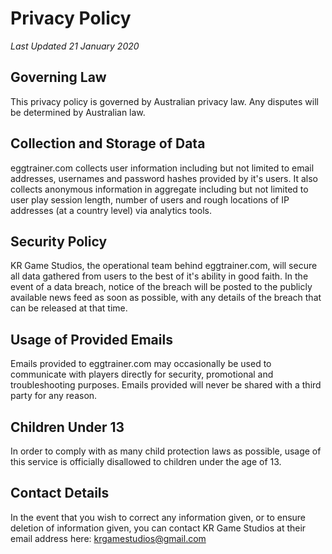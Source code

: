 Privacy Policy
===
_Last Updated 21 January 2020_

Governing Law
---

This privacy policy is governed by Australian privacy law. Any disputes will be determined by Australian law.

Collection and Storage of Data
---

eggtrainer.com collects user information including but not limited to email addresses, usernames and password hashes provided by it's users. It also collects anonymous information in aggregate including but not limited to user play session length, number of users and rough locations of IP addresses (at a country level) via analytics tools.

Security Policy
---

KR Game Studios, the operational team behind eggtrainer.com, will secure all data gathered from users to the best of it's ability in good faith. In the event of a data breach, notice of the breach will be posted to the publicly available news feed as soon as possible, with any details of the breach that can be released at that time.

Usage of Provided Emails
---

Emails provided to eggtrainer.com may occasionally be used to communicate with players directly for security, promotional and troubleshooting purposes. Emails provided will never be shared with a third party for any reason.

Children Under 13
---

In order to comply with as many child protection laws as possible, usage of this service is officially disallowed to children under the age of 13.

Contact Details
---

In the event that you wish to correct any information given, or to ensure deletion of information given, you can contact KR Game Studios at their email address here: [krgamestudios@gmail.com](mailto:krgamestudios@gmail.com)
